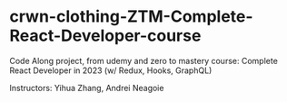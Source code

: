 # crwn-clothing-ZTM-Complete-React-Developer-course
Code Along project, from udemy and zero to mastery course: Complete React Developer in 2023 (w/ Redux, Hooks, GraphQL)


Instructors: Yihua Zhang, Andrei Neagoie
